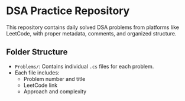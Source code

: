 # DSA Practice Repository

This repository contains daily solved DSA problems from platforms like LeetCode, with proper metadata, comments, and organized structure.

## Folder Structure
- `Problems/`: Contains individual `.cs` files for each problem.
- Each file includes:
  - Problem number and title
  - LeetCode link
  - Approach and complexity